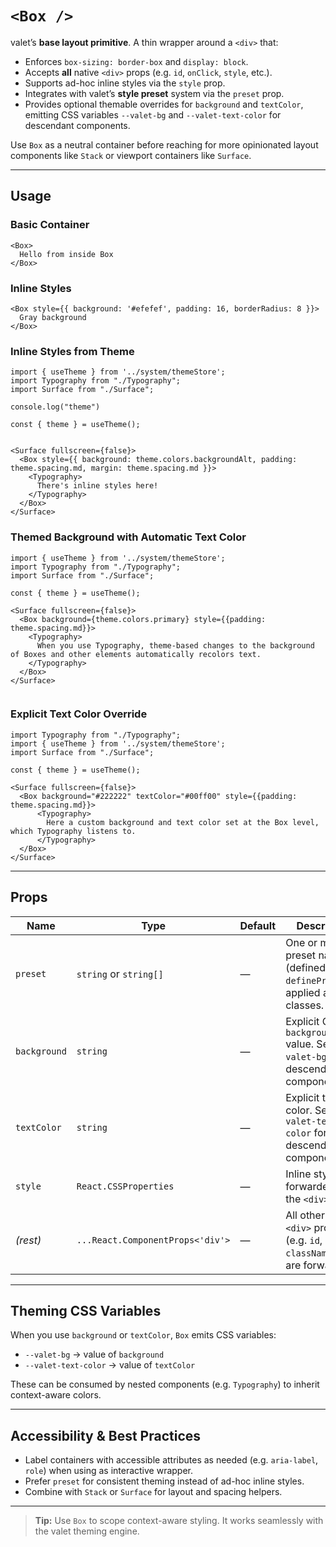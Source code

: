 # `<Box />`

valet’s **base layout primitive**. A thin wrapper around a `<div>` that:

- Enforces `box-sizing: border-box` and `display: block`.
- Accepts **all** native `<div>` props (e.g. `id`, `onClick`, `style`, etc.).
- Supports ad-hoc inline styles via the `style` prop.
- Integrates with valet’s **style preset** system via the `preset` prop.
- Provides optional themable overrides for `background` and `textColor`, emitting CSS variables `--valet-bg` and `--valet-text-color` for descendant components.

Use `Box` as a neutral container before reaching for more opinionated layout components like `Stack` or viewport containers like `Surface`.

---

## Usage

### Basic Container

```tsx
<Box>
  Hello from inside Box
</Box>
```

### Inline Styles

```tsx
<Box style={{ background: '#efefef', padding: 16, borderRadius: 8 }}>
  Gray background
</Box>
```

### Inline Styles from Theme

```tsx
import { useTheme } from '../system/themeStore';
import Typography from "./Typography";
import Surface from "./Surface";

console.log("theme")

const { theme } = useTheme();


<Surface fullscreen={false}>
  <Box style={{ background: theme.colors.backgroundAlt, padding: theme.spacing.md, margin: theme.spacing.md }}>
    <Typography>
      There's inline styles here!
    </Typography>
  </Box>
</Surface>

```

### Themed Background with Automatic Text Color

```tsx
import { useTheme } from '../system/themeStore';
import Typography from "./Typography";
import Surface from "./Surface";

const { theme } = useTheme();

<Surface fullscreen={false}>
  <Box background={theme.colors.primary} style={{padding: theme.spacing.md}}>
    <Typography>
      When you use Typography, theme-based changes to the background of Boxes and other elements automatically recolors text.
    </Typography>
  </Box>
</Surface>
  
```

### Explicit Text Color Override

```tsx
import Typography from "./Typography";
import { useTheme } from '../system/themeStore';
import Surface from "./Surface";

const { theme } = useTheme();

<Surface fullscreen={false}>
  <Box background="#222222" textColor="#00ff00" style={{padding: theme.spacing.md}}>
      <Typography>
        Here a custom background and text color set at the Box level, which Typography listens to.
      </Typography>
  </Box>
</Surface>
```

---

## Props

| Name         | Type                          | Default | Description                                                                                           |
|--------------|-------------------------------|---------|-------------------------------------------------------------------------------------------------------|
| `preset`     | `string` or `string[]`       | —       | One or more preset names (defined via `definePreset()`), applied as CSS classes.                     |
| `background` | `string`                      | —       | Explicit CSS `background` value. Sets `--valet-bg` for descendant components.                         |
| `textColor`  | `string`                      | —       | Explicit text color. Sets `--valet-text-color` for descendant components.                             |
| `style`      | `React.CSSProperties`         | —       | Inline styles forwarded to the `<div>`.                                                              |
| *(rest)*     | `...React.ComponentProps<'div'>` | —    | All other native `<div>` props (e.g. `id`, `onClick`, `className`, etc.) are forwarded.               |

---

## Theming CSS Variables

When you use `background` or `textColor`, `Box` emits CSS variables:

- `--valet-bg` → value of `background`
- `--valet-text-color` → value of `textColor`

These can be consumed by nested components (e.g. `Typography`) to inherit context-aware colors.

---

## Accessibility & Best Practices

- Label containers with accessible attributes as needed (e.g. `aria-label`, `role`) when using as interactive wrapper.
- Prefer `preset` for consistent theming instead of ad-hoc inline styles.
- Combine with `Stack` or `Surface` for layout and spacing helpers.

---

> **Tip:** Use `Box` to scope context-aware styling. It works seamlessly with the valet theming engine.